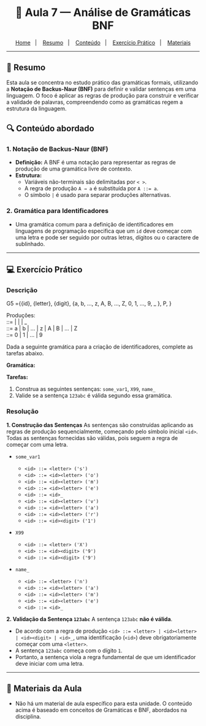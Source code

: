 <h1 align="center">📝 Aula 7 — Análise de Gramáticas BNF</h1>

<p align="center">
  <a href="../README.md">Home</a>&nbsp;&nbsp;&nbsp;|&nbsp;&nbsp;&nbsp;
  <a href="#-resumo">Resumo</a>&nbsp;&nbsp;&nbsp;|&nbsp;&nbsp;&nbsp;
  <a href="#-conteúdo-abordado">Conteúdo</a>&nbsp;&nbsp;&nbsp;|&nbsp;&nbsp;&nbsp;
  <a href="#-exercício-prático">Exercício Prático</a>&nbsp;&nbsp;&nbsp;|&nbsp;&nbsp;&nbsp;
  <a href="#-materiais-da-aula">Materiais</a>
</p>

---

## 📜 Resumo
Esta aula se concentra no estudo prático das gramáticas formais, utilizando a **Notação de Backus-Naur (BNF)** para definir e validar sentenças em uma linguagem. O foco é aplicar as regras de produção para construir e verificar a validade de palavras, compreendendo como as gramáticas regem a estrutura da linguagem.

## 🔍 Conteúdo abordado
### 1. Notação de Backus-Naur (BNF)
* **Definição:** A BNF é uma notação para representar as regras de produção de uma gramática livre de contexto.
* **Estrutura:**
    * Variáveis não-terminais são delimitadas por `< >`.
    * A regra de produção `A → a` é substituída por `A ::= a`.
    * O símbolo `|` é usado para separar produções alternativas.

### 2. Gramática para Identificadores
* Uma gramática comum para a definição de identificadores em linguagens de programação especifica que um `id` deve começar com uma letra e pode ser seguido por outras letras, dígitos ou o caractere de sublinhado.

---

## 💻 Exercício Prático
### Descrição

G5 ={{id}, {letter}, {digit}, {a, b, ..., z, A, B, ..., Z, 0, 1, ..., 9, _ }, P, <id>} <br>

Produções: <br>
<id> ::= <letter> | <id><letter> | <id><digit> | <id>_ <br>
<letter> ::= a | b | ... | z | A | B | ... | Z <br>
<digit> ::= 0 | 1 | ... | 9 <br>

Dada a seguinte gramática para a criação de identificadores, complete as tarefas abaixo.

**Gramática:**

**Tarefas:**
1.  Construa as seguintes sentenças: `some_var1`, `X99`, `name_`
2.  Valide se a sentença `123abc` é válida segundo essa gramática.

### Resolução

**1. Construção das Sentenças**
As sentenças são construídas aplicando as regras de produção sequencialmente, começando pelo símbolo inicial `<id>`. Todas as sentenças fornecidas são válidas, pois seguem a regra de começar com uma letra.

* `some_var1`
    -   `<id> ::= <letter> ('s')`
    -   `<id> ::= <id><letter> ('o')`
    -   `<id> ::= <id><letter> ('m')`
    -   `<id> ::= <id><letter> ('e')`
    -   `<id> ::= <id>_`
    -   `<id> ::= <id><letter> ('v')`
    -   `<id> ::= <id><letter> ('a')`
    -   `<id> ::= <id><letter> ('r')`
    -   `<id> ::= <id><digit> ('1')`

* `X99`
    -   `<id> ::= <letter> ('X')`
    -   `<id> ::= <id><digit> ('9')`
    -   `<id> ::= <id><digit> ('9')`

* `name_`
    -   `<id> ::= <letter> ('n')`
    -   `<id> ::= <id><letter> ('a')`
    -   `<id> ::= <id><letter> ('m')`
    -   `<id> ::= <id><letter> ('e')`
    -   `<id> ::= <id>_`

**2. Validação da Sentença `123abc`**
A sentença `123abc` **não é válida**.
* De acordo com a regra de produção `<id> ::= <letter> | <id><letter> | <id><digit> | <id>_`, uma identificação (`<id>`) deve obrigatoriamente começar com uma `<letter>`.
* A sentença `123abc` começa com o dígito `1`.
* Portanto, a sentença viola a regra fundamental de que um identificador deve iniciar com uma letra.

---

## 📎 Materiais da Aula
-   Não há um material de aula específico para esta unidade. O conteúdo acima é baseado em conceitos de Gramáticas e BNF, abordados na disciplina.
